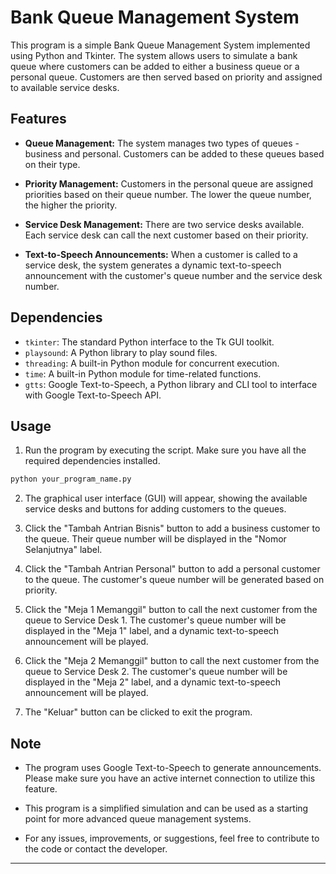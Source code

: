 # Bank Queue Management System

This program is a simple Bank Queue Management System implemented using Python and Tkinter. The system allows users to simulate a bank queue where customers can be added to either a business queue or a personal queue. Customers are then served based on priority and assigned to available service desks.

## Features

- **Queue Management:** The system manages two types of queues - business and personal. Customers can be added to these queues based on their type.

- **Priority Management:** Customers in the personal queue are assigned priorities based on their queue number. The lower the queue number, the higher the priority.

- **Service Desk Management:** There are two service desks available. Each service desk can call the next customer based on their priority.

- **Text-to-Speech Announcements:** When a customer is called to a service desk, the system generates a dynamic text-to-speech announcement with the customer's queue number and the service desk number.

## Dependencies

- `tkinter`: The standard Python interface to the Tk GUI toolkit.
- `playsound`: A Python library to play sound files.
- `threading`: A built-in Python module for concurrent execution.
- `time`: A built-in Python module for time-related functions.
- `gtts`: Google Text-to-Speech, a Python library and CLI tool to interface with Google Text-to-Speech API.

## Usage

1. Run the program by executing the script. Make sure you have all the required dependencies installed.

```bash
python your_program_name.py
```

2. The graphical user interface (GUI) will appear, showing the available service desks and buttons for adding customers to the queues.

3. Click the "Tambah Antrian Bisnis" button to add a business customer to the queue. Their queue number will be displayed in the "Nomor Selanjutnya" label.

4. Click the "Tambah Antrian Personal" button to add a personal customer to the queue. The customer's queue number will be generated based on priority.

5. Click the "Meja 1 Memanggil" button to call the next customer from the queue to Service Desk 1. The customer's queue number will be displayed in the "Meja 1" label, and a dynamic text-to-speech announcement will be played.

6. Click the "Meja 2 Memanggil" button to call the next customer from the queue to Service Desk 2. The customer's queue number will be displayed in the "Meja 2" label, and a dynamic text-to-speech announcement will be played.

7. The "Keluar" button can be clicked to exit the program.

## Note

- The program uses Google Text-to-Speech to generate announcements. Please make sure you have an active internet connection to utilize this feature.

- This program is a simplified simulation and can be used as a starting point for more advanced queue management systems.

- For any issues, improvements, or suggestions, feel free to contribute to the code or contact the developer.

---
